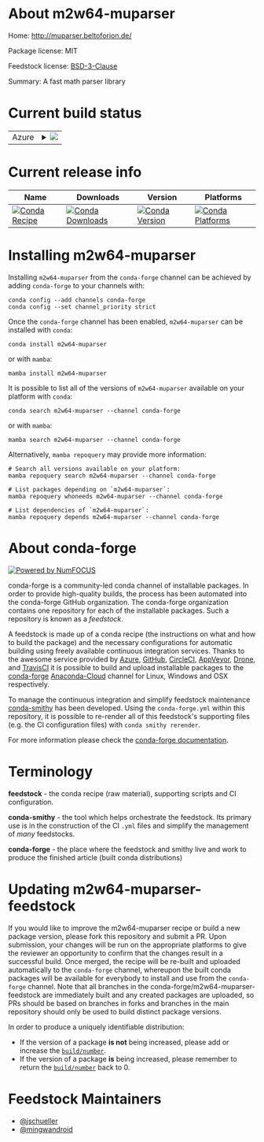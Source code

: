 About m2w64-muparser
====================

Home: http://muparser.beltoforion.de/

Package license: MIT

Feedstock license: [BSD-3-Clause](https://github.com/conda-forge/m2w64-muparser-feedstock/blob/main/LICENSE.txt)

Summary: A fast math parser library

Current build status
====================


<table>
    
  <tr>
    <td>Azure</td>
    <td>
      <details>
        <summary>
          <a href="https://dev.azure.com/conda-forge/feedstock-builds/_build/latest?definitionId=609&branchName=main">
            <img src="https://dev.azure.com/conda-forge/feedstock-builds/_apis/build/status/m2w64-muparser-feedstock?branchName=main">
          </a>
        </summary>
        <table>
          <thead><tr><th>Variant</th><th>Status</th></tr></thead>
          <tbody><tr>
              <td>win_64</td>
              <td>
                <a href="https://dev.azure.com/conda-forge/feedstock-builds/_build/latest?definitionId=609&branchName=main">
                  <img src="https://dev.azure.com/conda-forge/feedstock-builds/_apis/build/status/m2w64-muparser-feedstock?branchName=main&jobName=win&configuration=win%20win_64_" alt="variant">
                </a>
              </td>
            </tr>
          </tbody>
        </table>
      </details>
    </td>
  </tr>
</table>

Current release info
====================

| Name | Downloads | Version | Platforms |
| --- | --- | --- | --- |
| [![Conda Recipe](https://img.shields.io/badge/recipe-m2w64--muparser-green.svg)](https://anaconda.org/conda-forge/m2w64-muparser) | [![Conda Downloads](https://img.shields.io/conda/dn/conda-forge/m2w64-muparser.svg)](https://anaconda.org/conda-forge/m2w64-muparser) | [![Conda Version](https://img.shields.io/conda/vn/conda-forge/m2w64-muparser.svg)](https://anaconda.org/conda-forge/m2w64-muparser) | [![Conda Platforms](https://img.shields.io/conda/pn/conda-forge/m2w64-muparser.svg)](https://anaconda.org/conda-forge/m2w64-muparser) |

Installing m2w64-muparser
=========================

Installing `m2w64-muparser` from the `conda-forge` channel can be achieved by adding `conda-forge` to your channels with:

```
conda config --add channels conda-forge
conda config --set channel_priority strict
```

Once the `conda-forge` channel has been enabled, `m2w64-muparser` can be installed with `conda`:

```
conda install m2w64-muparser
```

or with `mamba`:

```
mamba install m2w64-muparser
```

It is possible to list all of the versions of `m2w64-muparser` available on your platform with `conda`:

```
conda search m2w64-muparser --channel conda-forge
```

or with `mamba`:

```
mamba search m2w64-muparser --channel conda-forge
```

Alternatively, `mamba repoquery` may provide more information:

```
# Search all versions available on your platform:
mamba repoquery search m2w64-muparser --channel conda-forge

# List packages depending on `m2w64-muparser`:
mamba repoquery whoneeds m2w64-muparser --channel conda-forge

# List dependencies of `m2w64-muparser`:
mamba repoquery depends m2w64-muparser --channel conda-forge
```


About conda-forge
=================

[![Powered by
NumFOCUS](https://img.shields.io/badge/powered%20by-NumFOCUS-orange.svg?style=flat&colorA=E1523D&colorB=007D8A)](https://numfocus.org)

conda-forge is a community-led conda channel of installable packages.
In order to provide high-quality builds, the process has been automated into the
conda-forge GitHub organization. The conda-forge organization contains one repository
for each of the installable packages. Such a repository is known as a *feedstock*.

A feedstock is made up of a conda recipe (the instructions on what and how to build
the package) and the necessary configurations for automatic building using freely
available continuous integration services. Thanks to the awesome service provided by
[Azure](https://azure.microsoft.com/en-us/services/devops/), [GitHub](https://github.com/),
[CircleCI](https://circleci.com/), [AppVeyor](https://www.appveyor.com/),
[Drone](https://cloud.drone.io/welcome), and [TravisCI](https://travis-ci.com/)
it is possible to build and upload installable packages to the
[conda-forge](https://anaconda.org/conda-forge) [Anaconda-Cloud](https://anaconda.org/)
channel for Linux, Windows and OSX respectively.

To manage the continuous integration and simplify feedstock maintenance
[conda-smithy](https://github.com/conda-forge/conda-smithy) has been developed.
Using the ``conda-forge.yml`` within this repository, it is possible to re-render all of
this feedstock's supporting files (e.g. the CI configuration files) with ``conda smithy rerender``.

For more information please check the [conda-forge documentation](https://conda-forge.org/docs/).

Terminology
===========

**feedstock** - the conda recipe (raw material), supporting scripts and CI configuration.

**conda-smithy** - the tool which helps orchestrate the feedstock.
                   Its primary use is in the construction of the CI ``.yml`` files
                   and simplify the management of *many* feedstocks.

**conda-forge** - the place where the feedstock and smithy live and work to
                  produce the finished article (built conda distributions)


Updating m2w64-muparser-feedstock
=================================

If you would like to improve the m2w64-muparser recipe or build a new
package version, please fork this repository and submit a PR. Upon submission,
your changes will be run on the appropriate platforms to give the reviewer an
opportunity to confirm that the changes result in a successful build. Once
merged, the recipe will be re-built and uploaded automatically to the
`conda-forge` channel, whereupon the built conda packages will be available for
everybody to install and use from the `conda-forge` channel.
Note that all branches in the conda-forge/m2w64-muparser-feedstock are
immediately built and any created packages are uploaded, so PRs should be based
on branches in forks and branches in the main repository should only be used to
build distinct package versions.

In order to produce a uniquely identifiable distribution:
 * If the version of a package **is not** being increased, please add or increase
   the [``build/number``](https://docs.conda.io/projects/conda-build/en/latest/resources/define-metadata.html#build-number-and-string).
 * If the version of a package **is** being increased, please remember to return
   the [``build/number``](https://docs.conda.io/projects/conda-build/en/latest/resources/define-metadata.html#build-number-and-string)
   back to 0.

Feedstock Maintainers
=====================

* [@jschueller](https://github.com/jschueller/)
* [@mingwandroid](https://github.com/mingwandroid/)

